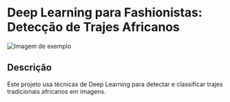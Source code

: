 <!DOCTYPE html>
<html>
<head>
</head>
<body>
  <h1>Deep Learning para Fashionistas: Detecção de Trajes Africanos</h1>

  <img src="https://github.com/antenoraires/Detecmoda/assets/67292251/bc44da96-b57d-4537-8d2d-dcf673580b91" alt="Imagem de exemplo">

  <h2>Descrição</h2>
  <p>Este projeto usa técnicas de Deep Learning para detectar e classificar trajes tradicionais africanos em imagens.</p>

